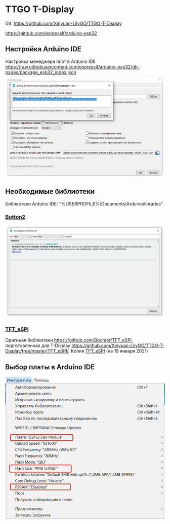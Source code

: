 # TTGO T-Display

Git: https://github.com/Xinyuan-LilyGO/TTGO-T-Display


https://github.com/espressif/arduino-esp32

## Настройка Arduino IDE
Настройка менеджера плат в Arduino IDE
https://raw.githubusercontent.com/espressif/arduino-esp32/gh-pages/package_esp32_index.json
![setting](./setting.png "Настройки")
## Необходимые библиотеки
Библиотеки Arduino IDE: "%USERPROFILE%\Documents\Arduino\libraries"
### [Button2](https://github.com/LennartHennigs/Button2)
![button2](./button2.png "Button2")
### [TFT_eSPI](https://github.com/ikozin/Arduino/tree/master/LilyGO-TTGO/T-Display/TFT_eSPI/)
Оригинал библиотеки https://github.com/Bodmer/TFT_eSPI, подготовленная для T-Display https://github.com/Xinyuan-LilyGO/TTGO-T-Display/tree/master/TFT_eSPI/. Копия [TFT_eSPI](https://github.com/ikozin/Arduino/tree/master/LilyGO-TTGO/T-Display/TFT_eSPI/) (на 19 января 2021) 
## Выбор платы в Arduino IDE
![menu](./menu.png "menu")

